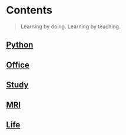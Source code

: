# Contents

> Learning by doing. Learning by teaching.

## [Python](Python/0.md)



## [Office](Office/0.md) 



## [Study](Study/0.md)



## [MRI](MRI/0.md)

## [Life](Life/0.md)

